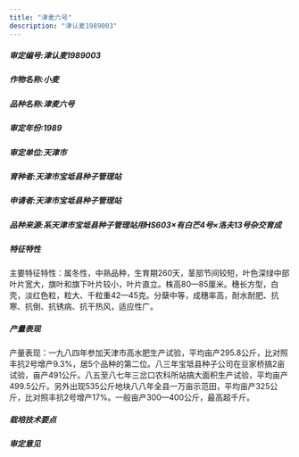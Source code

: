 ```yaml
---
title: "津麦六号"
description: "津认麦1989003"
---
```

##### 审定编号:津认麦1989003

##### 作物名称:小麦

##### 品种名称:津麦六号

##### 审定年份:1989

##### 审定单位:天津市

##### 育种者:天津市宝坻县种子管理站

##### 申请者:天津市宝坻县种子管理站

##### 品种来源:系天津市宝坻县种子管理站用HS603×有白芒4号×洛夫13号杂交育成

##### 特征特性
主要特征特性：属冬性，中熟品种，生育期260天，茎部节间较短，叶色深绿中部叶片宽大，旗叶和旗下叶片较小，叶片直立。株高80—85厘米。穗长方型，白壳，淡红色粒，粒大、千粒重42—45克。分蘖中等，成穗率高，耐水耐肥、抗寒、抗倒、抗锈病、抗干热风，适应性广。

##### 产量表现
产量表现：一九八四年参加天津市高水肥生产试验，平均亩产295.8公斤，比对照丰抗2号增产9.3%，居5个品种的第二位。八三年宝坻县种子公司在豆家桥搞2亩试验，亩产491公斤。八五至八七年三岔口农科所站搞大面积生产试验，平均亩产499.5公斤。另外出现535公斤地块八八年全县一万亩示范田，平均亩产325公斤，比对照丰抗2号增产17%。一般亩产300—400公斤，最高超千斤。

##### 栽培技术要点


##### 审定意见

